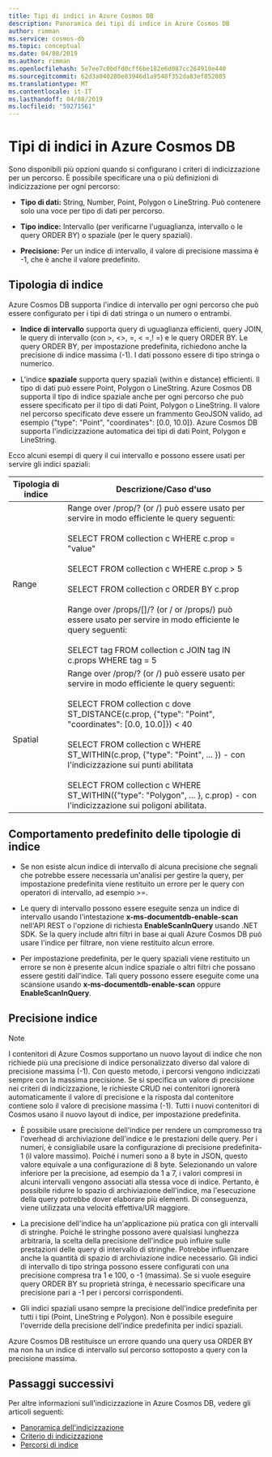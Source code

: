 ```yaml
---
title: Tipi di indici in Azure Cosmos DB
description: Panoramica dei tipi di indice in Azure Cosmos DB
author: rimman
ms.service: cosmos-db
ms.topic: conceptual
ms.date: 04/08/2019
ms.author: rimman
ms.openlocfilehash: 5e7ee7c0bdfd0cff6be182e6d087cc264910e440
ms.sourcegitcommit: 62d3a040280e83946d1a9548f352da83ef852085
ms.translationtype: MT
ms.contentlocale: it-IT
ms.lasthandoff: 04/08/2019
ms.locfileid: "59271561"
---
```

# <a name="index-types-in-azure-cosmos-db"></a>Tipi di indici in Azure Cosmos DB

Sono disponibili più opzioni quando si configurano i criteri di indicizzazione per un percorso. È possibile specificare una o più definizioni di indicizzazione per ogni percorso:

- **Tipo di dati:** String, Number, Point, Polygon o LineString. Può contenere solo una voce per tipo di dati per percorso.

- **Tipo indice:** Intervallo (per verificarne l'uguaglianza, intervallo o le query ORDER BY) o spaziale (per le query spaziali).

- **Precisione:** Per un indice di intervallo, il valore di precisione massima è -1, che è anche il valore predefinito.

## <a name="index-kind"></a>Tipologia di indice

Azure Cosmos DB supporta l'indice di intervallo per ogni percorso che può essere configurato per i tipi di dati stringa o un numero o entrambi.

- **Indice di intervallo** supporta query di uguaglianza efficienti, query JOIN, le query di intervallo (con >, <>, =, < =,! =) e le query ORDER BY. Le query ORDER BY, per impostazione predefinita, richiedono anche la precisione di indice massima (-1). I dati possono essere di tipo stringa o numerico.

- L'indice **spaziale** supporta query spaziali (within e distance) efficienti. Il tipo di dati può essere Point, Polygon o LineString. Azure Cosmos DB supporta il tipo di indice spaziale anche per ogni percorso che può essere specificato per il tipo di dati Point, Polygon o LineString. Il valore nel percorso specificato deve essere un frammento GeoJSON valido, ad esempio {"type": "Point", "coordinates": [0.0, 10.0]}. Azure Cosmos DB supporta l'indicizzazione automatica dei tipi di dati Point, Polygon e LineString.

Ecco alcuni esempi di query il cui intervallo e possono essere usati per servire gli indici spaziali:

| **Tipologia di indice** | **Descrizione/Caso d'uso** |
| ---------- | ---------------- |
| Range      | Range over /prop/? (or /) può essere usato per servire in modo efficiente le query seguenti:<br><br>SELECT FROM collection c WHERE c.prop = "value"<br><br>SELECT FROM collection c WHERE c.prop > 5<br><br>SELECT FROM collection c ORDER BY c.prop<br><br>Range over /props/[]/? (or / or /props/) può essere usato per servire in modo efficiente le query seguenti:<br><br>SELECT tag FROM collection c JOIN tag IN c.props WHERE tag = 5  |
| Spatial    | Range over /prop/? (or /) può essere usato per servire in modo efficiente le query seguenti:<br><br>SELECT FROM collection c dove ST_DISTANCE(c.prop, {"type": "Point", "coordinates": [0.0, 10.0]}) < 40<br><br>SELECT FROM collection c WHERE ST_WITHIN(c.prop, {"type": "Point", ... }) - con l'indicizzazione sui punti abilitata<br><br>SELECT FROM collection c WHERE ST_WITHIN({"type": "Polygon", ... }, c.prop) - con l'indicizzazione sui poligoni abilitata. |

## <a name="default-behavior-of-index-kinds"></a>Comportamento predefinito delle tipologie di indice

- Se non esiste alcun indice di intervallo di alcuna precisione che segnali che potrebbe essere necessaria un'analisi per gestire la query, per impostazione predefinita viene restituito un errore per le query con operatori di intervallo, ad esempio >=.

- Le query di intervallo possono essere eseguite senza un indice di intervallo usando l'intestazione **x-ms-documentdb-enable-scan** nell'API REST o l'opzione di richiesta **EnableScanInQuery** usando .NET SDK. Se la query include altri filtri in base ai quali Azure Cosmos DB può usare l'indice per filtrare, non viene restituito alcun errore.

- Per impostazione predefinita, per le query spaziali viene restituito un errore se non è presente alcun indice spaziale o altri filtri che possano essere gestiti dall'indice. Tali query possono essere eseguite come una scansione usando **x-ms-documentdb-enable-scan** oppure **EnableScanInQuery**.

## <a name="index-precision"></a>Precisione indice

> [!NOTE]
> I contenitori di Azure Cosmos supportano un nuovo layout di indice che non richiede più una precisione di indice personalizzato diverso dal valore di precisione massima (-1). Con questo metodo, i percorsi vengono indicizzati sempre con la massima precisione. Se si specifica un valore di precisione nei criteri di indicizzazione, le richieste CRUD nei contenitori ignorerà automaticamente il valore di precisione e la risposta dal contenitore contiene solo il valore di precisione massima (-1).  Tutti i nuovi contenitori di Cosmos usano il nuovo layout di indice, per impostazione predefinita.

- È possibile usare precisione dell'indice per rendere un compromesso tra l'overhead di archiviazione dell'indice e le prestazioni delle query. Per i numeri, è consigliabile usare la configurazione di precisione predefinita-1 (il valore massimo). Poiché i numeri sono a 8 byte in JSON, questo valore equivale a una configurazione di 8 byte. Selezionando un valore inferiore per la precisione, ad esempio da 1 a 7, i valori compresi in alcuni intervalli vengono associati alla stessa voce di indice. Pertanto, è possibile ridurre lo spazio di archiviazione dell'indice, ma l'esecuzione della query potrebbe dover elaborare più elementi. Di conseguenza, viene utilizzata una velocità effettiva/UR maggiore.

- La precisione dell'indice ha un'applicazione più pratica con gli intervalli di stringhe. Poiché le stringhe possono avere qualsiasi lunghezza arbitraria, la scelta della precisione dell'indice può influire sulle prestazioni delle query di intervallo di stringhe. Potrebbe influenzare anche la quantità di spazio di archiviazione indice necessario. Gli indici di intervallo di tipo stringa possono essere configurati con una precisione compresa tra 1 e 100, o -1 (massima). Se si vuole eseguire query ORDER BY su proprietà stringa, è necessario specificare una precisione pari a -1 per i percorsi corrispondenti.

- Gli indici spaziali usano sempre la precisione dell'indice predefinita per tutti i tipi (Point, LineString e Polygon). Non è possibile eseguire l'override della precisione dell'indice predefinita per indici spaziali.

Azure Cosmos DB restituisce un errore quando una query usa ORDER BY ma non ha un indice di intervallo sul percorso sottoposto a query con la precisione massima.

## <a name="next-steps"></a>Passaggi successivi

Per altre informazioni sull'indicizzazione in Azure Cosmos DB, vedere gli articoli seguenti:

- [Panoramica dell'indicizzazione](index-overview.md)
- [Criterio di indicizzazione](indexing-policies.md)
- [Percorsi di indice](index-paths.md)

